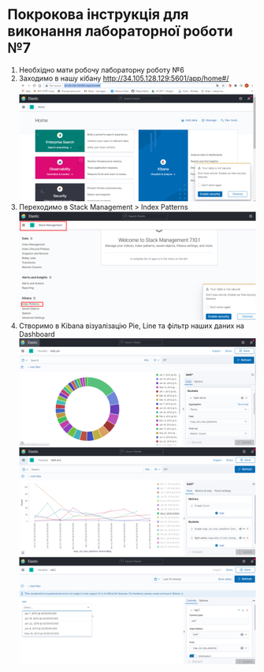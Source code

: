 # Покрокова інструкція для виконання лабораторної роботи №7

1. Необхідно мати робочу лабораторну роботу №6
2. Заходимо в нашу кібану http://34.105.128.129:5601/app/home#/
![alt text](https://github.com/MaksymSahan/noSQL/blob/main/lab7/screens/Screenshot_1.png)
3. Переходимо в Stack Management > Index Patterns
![alt text](https://github.com/MaksymSahan/noSQL/blob/main/lab7/screens/Screenshot_2.png)
4. Створимо в Kibana візуалізацію Pie, Line та фільтр наших даних на Dashboard
![alt text](https://github.com/MaksymSahan/noSQL/blob/main/lab7/screens/Screenshot_3.png)
![alt text](https://github.com/MaksymSahan/noSQL/blob/main/lab7/screens/Screenshot_4.png)
![alt text](https://github.com/MaksymSahan/noSQL/blob/main/lab7/screens/Screenshot_5.png)
